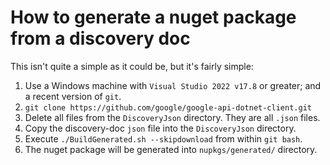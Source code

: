 # How to generate a nuget package from a discovery doc

This isn't quite a simple as it could be, but it's fairly simple:

1. Use a Windows machine with `Visual Studio 2022 v17.8` or greater; and a recent version of `git`.
1. `git clone https://github.com/google/google-api-dotnet-client.git`
1. Delete all files from the `DiscoveryJson` directory. They are all `.json` files.
1. Copy the discovery-doc `json` file into the `DiscoveryJson` directory.
1. Execute `./BuildGenerated.sh --skipdownload` from within `git bash`.
1. The nuget package will be generated into `nupkgs/generated/` directory.